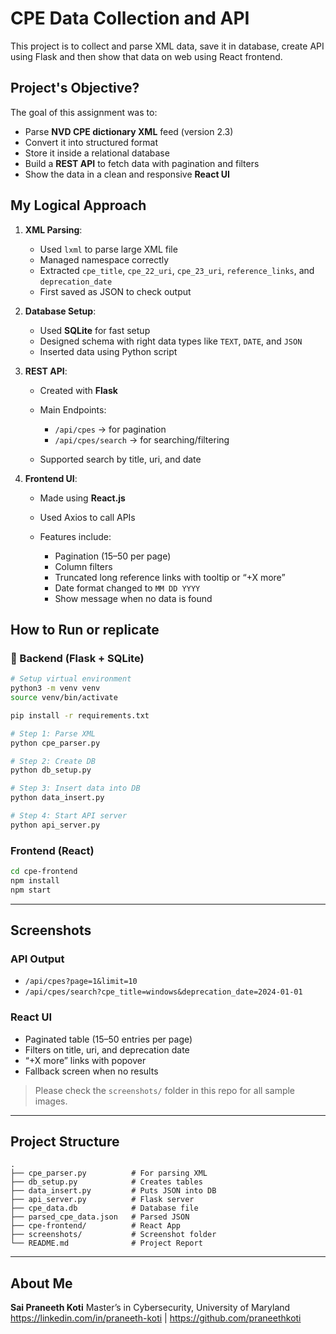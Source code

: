 #  CPE Data Collection and API
This project is to collect and parse XML data, save it in database, create API using Flask and then show that data on web using React frontend.


## Project's Objective?

The goal of this assignment was to:

* Parse **NVD CPE dictionary XML** feed (version 2.3)
* Convert it into structured format
* Store it inside a relational database
* Build a **REST API** to fetch data with pagination and filters
* Show the data in a clean and responsive **React UI**


## My Logical Approach

1. **XML Parsing**:

   * Used `lxml` to parse large XML file
   * Managed namespace correctly
   * Extracted `cpe_title`, `cpe_22_uri`, `cpe_23_uri`, `reference_links`, and `deprecation_date`
   * First saved as JSON to check output

2. **Database Setup**:

   * Used **SQLite** for fast setup
   * Designed schema with right data types like `TEXT`, `DATE`, and `JSON`
   * Inserted data using Python script

3. **REST API**:

   * Created with **Flask**
   * Main Endpoints:

     * `/api/cpes` → for pagination
     * `/api/cpes/search` → for searching/filtering
   * Supported search by title, uri, and date

4. **Frontend UI**:

   * Made using **React.js**
   * Used Axios to call APIs
   * Features include:

     * Pagination (15–50 per page)
     * Column filters
     * Truncated long reference links with tooltip or “+X more”
     * Date format changed to `MM DD YYYY`
     * Show message when no data is found




## How to Run or replicate

### 🔧 Backend (Flask + SQLite)

```bash
# Setup virtual environment
python3 -m venv venv
source venv/bin/activate

pip install -r requirements.txt

# Step 1: Parse XML
python cpe_parser.py

# Step 2: Create DB
python db_setup.py

# Step 3: Insert data into DB
python data_insert.py

# Step 4: Start API server
python api_server.py
```

### Frontend (React)

```bash
cd cpe-frontend
npm install
npm start
```

---

## Screenshots

### API Output

* `/api/cpes?page=1&limit=10`
* `/api/cpes/search?cpe_title=windows&deprecation_date=2024-01-01`

### React UI

* Paginated table (15–50 entries per page)
* Filters on title, uri, and deprecation date
* “+X more” links with popover
* Fallback screen when no results

> Please check the `screenshots/` folder in this repo for all sample images.

---

## Project Structure

```
.
├── cpe_parser.py          # For parsing XML
├── db_setup.py            # Creates tables
├── data_insert.py         # Puts JSON into DB
├── api_server.py          # Flask server
├── cpe_data.db            # Database file
├── parsed_cpe_data.json   # Parsed JSON
├── cpe-frontend/          # React App
├── screenshots/           # Screenshot folder
└── README.md              # Project Report
```

---

## About Me

**Sai Praneeth Koti**
Master’s in Cybersecurity, University of Maryland
https://linkedin.com/in/praneeth-koti | https://github.com/praneethkoti
